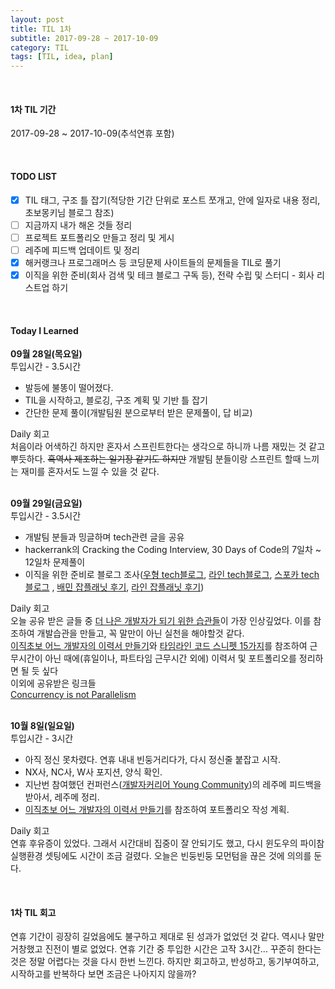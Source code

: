 ```yaml
---
layout: post
title: TIL 1차
subtitle: 2017-09-28 ~ 2017-10-09
category: TIL
tags: [TIL, idea, plan]
---
```

<br/><h4>1차 TIL 기간</h4>
2017-09-28 ~ 2017-10-09(추석연휴 포함)

<br/><h4>TODO LIST</h4>
- [x] TIL 태그, 구조 틀 잡기(적당한 기간 단위로 포스트 쪼개고, 안에 일자로 내용 정리, 초보몽키님 블로그 참조)
- [ ] 지금까지 내가 해온 것들 정리
- [ ] 프로젝트 포트폴리오 만들고 정리 및 게시
- [ ] 레주메 피드백 업데이트 및 정리
- [x] 해커랭크나 프로그래머스 등 코딩문제 사이트들의 문제들을 TIL로 풀기
- [x] 이직을 위한 준비(회사 검색 및 테크 블로그 구독 등), 전략 수립 및 스터디 - 회사 리스트업 하기

<br/><h4>Today I Learned</h4>
**09월 28일(목요일)**<br/>
투입시간 - 3.5시간
- 발등에 불똥이 떨어졌다.
- TIL을 시작하고, 블로깅, 구조 계획 및 기반 틀 잡기
- 간단한 문제 풀이(개발팀원 분으로부터 받은 문제풀이, 답 비교)

Daily 회고<br/>
처음이라 어색하긴 하지만 혼자서 스프린트한다는 생각으로 하니까 나름 재밌는 것 같고 뿌듯하다. ~~흑역사 제조하는 일기장 같기도 하지만~~
개발팀 분들이랑 스프린트 할때 느끼는 재미를 혼자서도 느낄 수 있을 것 같다.

<br/>**09월 29일(금요일)**<br/>
투입시간 - 3.5시간
- 개발팀 분들과 밍글하며 tech관련 글을 공유
- hackerrank의 Cracking the Coding Interview, 30 Days of Code의 7일차 ~ 12일차 문제풀이
- 이직을 위한 준비로 블로그 조사([우형 tech블로그](http://woowabros.github.io/), [라인 tech블로그](https://engineering.linecorp.com/ko/blog), [스포카 tech블로그](https://spoqa.github.io/jobs/programmer.html)
, [배민 잡플래닛 후기](https://www.jobplanet.co.kr/companies/61420/info/%EB%B0%B0%EB%8B%AC%EC%9D%98%EB%AF%BC%EC%A1%B1?_rs_act=index&_rs_con=search&_rs_element=federated_search), 
[라인 잡플래닛 후기](https://www.jobplanet.co.kr/companies/89255/info/%EB%9D%BC%EC%9D%B8%ED%94%8C%EB%9F%AC%EC%8A%A4?_rs_act=index&_rs_con=search&_rs_element=federated_search))

Daily 회고<br/>
오늘 공유 받은 글들 중 [더 나은 개발자가 되기 위한 습관들](http://dgkim5360.tistory.com/entry/what-little-habits-made-you-a-better-software-engineer-translated-from-quora)이 
가장 인상깊었다. 이를 참조하여 개발습관을 만들고, 꼭 말만이 아닌 실천을 해야할것 같다.<br/>
[이직초보 어느 개발자의 이력서 만들기](http://woowabros.github.io/experience/2017/07/17/resume.html)와
[타임라인 코드 스니펫 15가지](https://www.noupe.com/inspiration/showcases/15-code-snippets-for-timelines-91734.html)를
참조하여 근무시간이 아닌 때에(휴일이나, 파트타임 근무시간 외에) 이력서 및 포트폴리오를 정리하면 될 듯 싶다<br/>
이외에 공유받은 링크들<br/>
[Concurrency is not Parallelism](https://talks.golang.org/2012/waza.slide#1)

<br/>**10월 8일(일요일)**<br/>
투입시간 - 3시간
- 아직 정신 못차렸다. 연휴 내내 빈둥거리다가, 다시 정신줄 붙잡고 시작.
- NX사, NC사, W사 포지션, 양식 확인.
- 지난번 참여했던 컨퍼런스([개발자커리어 Young Community](https://onoffmix.com/event/108861))의 레주메 피드백을 받아서, 레주메 정리.
- [이직초보 어느 개발자의 이력서 만들기](http://woowabros.github.io/experience/2017/07/17/resume.html)를 참조하여 포트폴리오 작성 계획.

Daily 회고<br/>
연휴 후유증이 있었다. 그래서 시간대비 집중이 잘 안되기도 했고, 다시 윈도우의 파이참 실행환경 셋팅에도 시간이 조금 걸렸다.
오늘은 빈둥빈둥 모먼텀을 끊은 것에 의의를 둔다.

<br/><h4>1차 TIL 회고</h4>
연휴 기간이 굉장히 길었음에도 불구하고 제대로 된 성과가 없었던 것 같다. 역시나 말만 거창했고 진전이 별로 없었다.
연휴 기간 중 투입한 시간은 고작 3시간...
꾸준히 한다는 것은 정말 어렵다는 것을 다시 한번 느낀다. 하지만 회고하고, 반성하고, 동기부여하고, 시작하고를 반복하다 보면 조금은 나아지지 않을까?